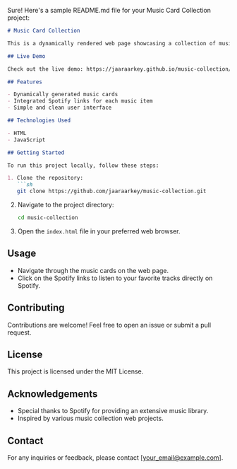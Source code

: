 Sure! Here's a sample README.md file for your Music Card Collection project:

```markdown
# Music Card Collection

This is a dynamically rendered web page showcasing a collection of music cards, created using JavaScript and HTML. Each card includes links to Spotify for easy access to the music.

## Live Demo

Check out the live demo: https://jaaraarkey.github.io/music-collection/

## Features

- Dynamically generated music cards
- Integrated Spotify links for each music item
- Simple and clean user interface

## Technologies Used

- HTML
- JavaScript

## Getting Started

To run this project locally, follow these steps:

1. Clone the repository:
   ```sh
   git clone https://github.com/jaaraarkey/music-collection.git
   ```
2. Navigate to the project directory:
   ```sh
   cd music-collection
   ```
3. Open the `index.html` file in your preferred web browser.

## Usage

- Navigate through the music cards on the web page.
- Click on the Spotify links to listen to your favorite tracks directly on Spotify.

## Contributing

Contributions are welcome! Feel free to open an issue or submit a pull request.

## License

This project is licensed under the MIT License.

## Acknowledgements

- Special thanks to Spotify for providing an extensive music library.
- Inspired by various music collection web projects.

## Contact

For any inquiries or feedback, please contact [your_email@example.com].

```


